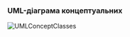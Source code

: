 ### UML-діаграма концептуальних


![UMLConceptClasses](https://github.com/oleksandrblazhko/ai-213-kirpikov/assets/100131883/45856129-7c46-4e3f-a31a-7460c25a83fe)
